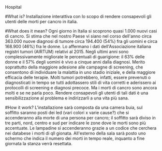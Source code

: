 Hospital

#What is?
Installazione interattiva con lo scopo di rendere consapevoli gli utenti delle morti per cancro in italia.

#What does it mean?
Ogni giorno in Italia si scoprono quasi 1.000 nuovi casi di cancro.
Si stima che nel nostro Paese vi siano nel corso dell'anno circa 363.000 nuove diagnosi di tumore circa 194.400 (54%) fra gli uomini e circa 168.900 (46%) fra le donne. Lo affermano i dati dell'Associazione italiana registri tumori (AIRTUM) relativi al 2015. Negli ultimi anni sono complessivamente migliorate le percentuali di guarigione: il 63% delle donne e il 57% degli uomini è vivo a cinque anni dalla diagnosi.
Merito soprattutto della maggiore adesione alle campagne di screening, che consentono di individuare la malattia in uno stadio iniziale, e della maggiore efficacia delle terapie. Molti tumori potrebbero, infatti, essere prevenuti o diagnosticati in tempo se tutti adottassero stili di vita corretti e aderissero ai protocolli di screening e diagnosi precoce. Ma i morti di cancro sono ancora molti e se ne parla poco. Rendere consapevoli gli utenti di tali dati è una sensibilizzazione al problema e indirizzarli a una vita più sana.

#How it work?
L'installazione sarà composta da una camera buia, sul soffitto saranno posti dei led (vari colori x varie cause?) che si accenderanno alla morte di una persona per cancro; il soffitto sarà diviso in tre parti, nord, centro e sud per indicare le zone dove le morti sono più accentuate. Le lampadine si accenderanno grazie a un codice che cerchera nei databese i morti di qll gionata.
All'esterno della sala sarà posto uno schermo che indica il numero dei morti in tempo reale, inquanto a fine giornata la stanza verrà resettata.
